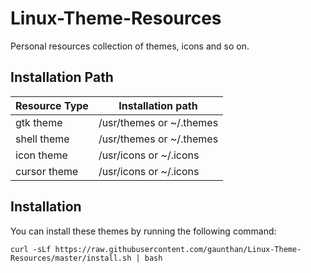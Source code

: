 # Linux-Theme-Resources
Personal resources collection of themes, icons and so on.

## Installation Path

Resource Type|Installation path
--|--
gtk theme|/usr/themes or ~/.themes
shell theme|/usr/themes or ~/.themes
icon theme|/usr/icons or ~/.icons
cursor theme|/usr/icons or ~/.icons

## Installation
You can install these themes by running the following command:

	curl -sLf https://raw.githubusercontent.com/gaunthan/Linux-Theme-Resources/master/install.sh | bash


